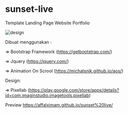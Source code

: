 # sunset-live

Template Landing Page Website Portfolio

![design](https://user-images.githubusercontent.com/62225185/132271594-92833336-d3bb-4986-937f-76e4de9802ec.jpg)

Dibuat menggunakan :

=> Bootstrap Framework (https://getbootstrap.com/)

=> Jquery (https://jquery.com/)

=> Animation On Scrool (https://michalsnik.github.io/aos/)


Design:

=> Pixellab (https://play.google.com/store/apps/details?id=com.imaginstudio.imagetools.pixellab)

Preview
https://affalximam.github.io/sunset%20live/
